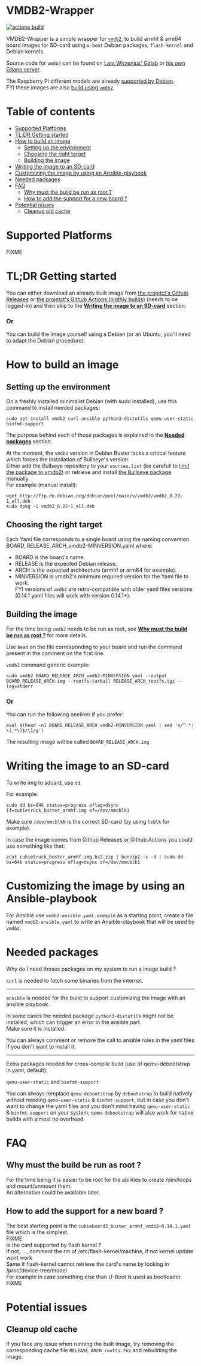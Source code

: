 # VMDB2-Wrapper


[![actions build ](https://github.com/Jerome-Maurin/vmdb2-wrapper/workflows/Build%20images/badge.svg)](https://github.com/Jerome-Maurin/vmdb2-wrapper/actions)

VMDB2-Wrapper is a simple wrapper for [`vmdb2`](https://vmdb2.liw.fi/), to build armhf & arm64 board images for SD-card using `u-boot` Debian packages, `flash-kernel` and Debian kernels. 

Source code for `vmdb2` can be found on [Lars Wirzenius' Gitlab](https://gitlab.com/larswirzenius/vmdb2/) or [his own Gitano server](http://git.liw.fi/vmdb2/).

The Raspberry Pi different models are already [supported by Debian](https://raspi.debian.net).<br>
FYI these images are also [build using `vmdb2`](https://salsa.debian.org/raspi-team/image-specs/).

# Table of contents

- [Supported Platforms](#supported-platforms)
- [TL;DR Getting started](#tldr-getting-started)
- [How to build an image](#how-to-build-an-image)
  * [Setting up the environment](#setting-up-the-environment)
  * [Choosing the right target](#choosing-the-right-target)
  * [Building the image](#building-the-image)
- [Writing the image to an SD-card](#writing-the-image-to-an-sd-card)
- [Customizing the image by using an Ansible-playbook](#customizing-the-image-by-using-an-ansible-playbook)
- [Needed packages](#needed-packages)
- [FAQ](#faq)
  * [Why must the build be run as root ?](#why-must-the-build-be-run-as-root-)
  * [How to add the support for a new board ?](#how-to-add-the-support-for-a-new-board-)
- [Potential issues](#potential-issues)
  * [Cleanup old cache](#cleanup-old-cache)

# Supported Platforms

FIXME

# TL;DR Getting started

You can either download an already built image from [the projetct's Github Releases](https://github.com/Jerome-Maurin/vmdb2-wrapper/releases) or [the projetct's Github Actions (nigthly builds)](https://github.com/Jerome-Maurin/vmdb2-wrapper/actions) (needs to be logged-in) and then skip to the [**Writing the image to an SD-card**](#writing-the-image-to-an-sd-card) section.

### Or

You can build the image yourself using a Debian (or an Ubuntu, you'll need to adapt the Debian procedure).

# How to build an image

## Setting up the environment

On a freshly installed minimalist Debian (with sudo installed), use this command to install needed packages:

    sudo apt install vmdb2 curl ansible python3-distutils qemu-user-static binfmt-support

The purpose behind each of those packages is explained in the [**Needed packages**](#needed-packages) section.

At the moment, the `vmdb2` version in Debian Buster lacks a critical feature which forces the installation of Bullseye's version.<br>
Either add the Bullseye repository to your `sources.list` (be carefull to [limit the package to vmdb2](https://wiki.debian.org/AptConfiguration#apt_preferences_.28APT_pinning.29)) or retrieve and install [the Bullseye package](https://packages.debian.org/bullseye/all/vmdb2/download) manually.<br>
For example (manual install):

    wget http://ftp.de.debian.org/debian/pool/main/v/vmdb2/vmdb2_0.22-1_all.deb
    sudo dpkg -i vmdb2_0.22-1_all.deb

## Choosing the right target

Each Yaml file corresponds to a single board using the naming convention BOARD_RELEASE_ARCH_vmdb2-MINVERSION.yaml where:
  - BOARD is the board's name.
  - RELEASE is the expected Debian release.
  - ARCH is the expected architecture (armhf or arm64 for example).
  - MINVERSION is vmdb2's minimum required version for the Yaml file to work.<br>
    FYI versions of `vmdb2` are retro-compatible with older yaml files versions (0.14.1 yaml files will work with version 0.14.1+).

## Building the image

For the time being `vmdb2` needs to be run as root, see [**Why must the build be run as root ?**](#why-must-the-build-be-run-as-root-) for more details.

Use `head` on the file corresponding to your board and run the command present in the comment on the first line.

`vmdb2` command generic example:

    sudo vmdb2 BOARD_RELEASE_ARCH_vmdb2-MINVERSION.yaml --output BOARD_RELEASE_ARCH.img --rootfs-tarball RELEASE_ARCH_rootfs.tgz --log=stderr

### Or

You can run the following oneliner if you prefer:

    eval $(head -n1 BOARD_RELEASE_ARCH_vmdb2-MINVERSION.yaml | sed 's/^.*: \(.*\)$/\1/g')

The resulting image will be called `BOARD_RELEASE_ARCH.img`

# Writing the image to an SD-card

To write img to sdcard, use `dd`.

For example:

    sudo dd bs=64k status=progress oflag=dsync if=cubietruck_buster_armhf.img of=/dev/mmcblk1

Make sure `/dev/mmcblkN` is the correct SD-card (by using `lsblk` for example).

In case the image comes from Github Releases or Github Actions you could use something like that:

    zcat cubietruck_buster_armhf.img.bz2.zip | bunzip2 -c -d | sudo dd bs=64k status=progress oflag=dsync of=/dev/mmcblk1

# Customizing the image by using an Ansible-playbook

For Ansible use `vmdb2-ansible.yaml.exemple` as a starting point, create a file named `vmdb2-ansible.yaml` to write an Ansible-playbook that will be used by `vmdb2`.

# Needed packages 

Why do I need thoses packages on my system to run a image build ?

`curl` is needed to fetch some binaries from the internet.

******************************

`ansible` is needed for the build to support customizing the image with an ansible playbook.

In some cases the needed package `python3-distutils` might not be installed, which can trigger an error in the ansible part.<br>
Make sure it is installed.

You can always comment or remove the call to ansible roles in the yaml files if you don't want to install it.

******************************

Extra packages needed for cross-compile build (use of qemu-debootstrap in yaml, default):

`qemu-user-static` and `binfmt-support`

You can always remplace `qemu-debootstrap` by `debootstrap` to build natively without needing `qemu-user-static` & `binfmt-support`, but in case you don't want to change the yaml files and you don't mind having `qemu-user-static` & `binfmt-support` on your system, `qemu-debootstrap` will also work for native builds with almost no overhead.

# FAQ

## Why must the build be run as root ?

For the time being it is easier to be root for the abilities to create /dev/loops and mount/unmount them.<br>
An alternative could be available later.

## How to add the support for a new board ?

The best starting point is the `cubieboard2_buster_armhf_vmdb2-0.14.1.yaml` file which is the simplest.<br>
FIXME<br>
Is the card supported by flash kernel ?<br>
If not, ..., comment the rm of /etc/flash-kernel/machine, if not kernel update wont work<br>
Same if flash-kernel cannot retrieve the card's name by looking in /proc/device-tree/model<br>
For example in case something else than U-Boot is used as bootloader<br>
FIXME

# Potential issues

## Cleanup old cache

If you face any issue when running the built image, try removing the corresponding cache file `RELEASE_ARCH_rootfs.tbz` and rebuilding the image.
